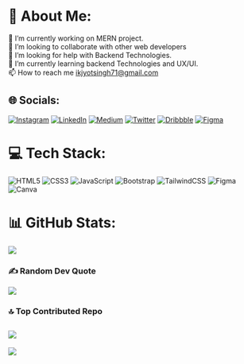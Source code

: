 # 💫 About Me:
🔭 I’m currently working on MERN project.<br>👯 I’m looking to collaborate with other web developers<br>🤝 I’m looking for help with Backend Technologies.<br>🌱 I’m currently learning backend Technologies and UX/UI.<br>📫 How to reach me ikjyotsingh71@gmail.com


## 🌐 Socials:
[![Instagram](https://img.shields.io/badge/Instagram-%23E4405F.svg?logo=Instagram&logoColor=white)](https://instagram.com/ikjyotsingh8239)
[![LinkedIn](https://img.shields.io/badge/LinkedIn-%230077B5.svg?logo=linkedin&logoColor=white)](https://www.linkedin.com/in/ikjyot-singh-385849177/) 
[![Medium](https://img.shields.io/badge/Medium-12100E?logo=medium&logoColor=white)](https://medium.com/@Ikjyotsingh) 
[![Twitter](https://img.shields.io/badge/Twitter-12100E?logo=Twitter&logoColor=white)](https://twitter.com/Ikjyot4) 
[![Dribbble](https://img.shields.io/badge/Dribbble-%AE445A?logo=Dribbble&logoColor=white)](https://dribbble.com/luffy01) 
[![Figma](https://img.shields.io/badge/Figma-%6625f49?logo=Figma&logoColor=white)](https://www.figma.com/files/user/1119957654947483727?fuid=1119957654947483727)

# 💻 Tech Stack:
![HTML5](https://img.shields.io/badge/html5-%23E34F26.svg?style=for-the-badge&logo=html5&logoColor=white) ![CSS3](https://img.shields.io/badge/css3-%231572B6.svg?style=for-the-badge&logo=css3&logoColor=white) ![JavaScript](https://img.shields.io/badge/javascript-%23323330.svg?style=for-the-badge&logo=javascript&logoColor=%23F7DF1E) ![Bootstrap](https://img.shields.io/badge/bootstrap-%23563D7C.svg?style=for-the-badge&logo=bootstrap&logoColor=white) ![TailwindCSS](https://img.shields.io/badge/tailwindcss-%2338B2AC.svg?style=for-the-badge&logo=tailwind-css&logoColor=white) 	![Figma](https://img.shields.io/badge/figma-%23F24E1E.svg?style=for-the-badge&logo=figma&logoColor=white) ![Canva](https://img.shields.io/badge/Canva-%2300C4CC.svg?style=for-the-badge&logo=Canva&logoColor=white)

# 📊 GitHub Stats:
![](https://github-readme-streak-stats.herokuapp.com/?user=IKJYOT206&theme=radical&hide_border=false)<br/>

### ✍️ Random Dev Quote
![](https://quotes-github-readme.vercel.app/api?type=horizontal&theme=radical)

### 🔝 Top Contributed Repo
![](https://github-contributor-stats.vercel.app/api?username=IKJYOT206&limit=5&theme=radical&combine_all_yearly_contributions=true)
---
[![](https://visitcount.itsvg.in/api?id=IKJYOT206&icon=0&color=0)](https://visitcount.itsvg.in)

<!-- Proudly created with GPRM ( https://gprm.itsvg.in ) -->
